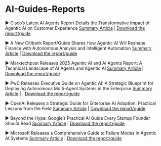 # AI-Guides-Reports

▶ Cisco’s Latest AI Agents Report Details the Transformative Impact of Agentic AI on Customer Experience [Summary Article](https://www.marktechpost.com/2025/05/31/ciscos-latest-ai-agents-report-details-the-transformative-impact-of-agentic-ai-on-customer-experience/) |  [Download the report/guide](https://newsroom.cisco.com/c/dam/r/newsroom/pdfs/Cisco-CX-Agentic-AI-Research.pdf)

▶ A New Citibank Report/Guide Shares How Agentic AI Will Reshape Finance with Autonomous Analysis and Intelligent Automation [Summary Article](https://www.marktechpost.com/2025/04/23/a-new-citibank-report-guide-shares-how-agentic-ai-will-reshape-finance-with-autonomous-analysis-and-intelligent-automation/)  |  [Download the report/guide](https://www.citigroup.com/global/insights/agentic-ai)

▶ Marktechpost Releases 2025 Agentic AI and AI Agents Report: A Technical Landscape of AI Agents and Agentic AI [Summary Article](https://www.marktechpost.com/2025/05/21/marktechpost-releases-2025-agentic-ai-and-ai-agents-report-a-technical-landscape-of-ai-agents-and-agentic-ai/)  |  [Download the report/guide](https://12bb62cb-bfbc-4e58-9d47-04e9b45af187.usrfiles.com/ugd/12bb62_53b75d61485f40b8b2c095623f674580.pdf)

▶ PwC Releases Executive Guide on Agentic AI: A Strategic Blueprint for Deploying Autonomous Multi-Agent Systems in the Enterprise [Summary Article](https://www.marktechpost.com/2025/05/13/pwc-releases-executive-guide-on-agentic-ai-a-strategic-blueprint-for-deploying-autonomous-multi-agent-systems-in-the-enterprise/) | |  [Download the report/guide](https://www.pwc.com/m1/en/publications/documents/2024/agentic-ai-the-new-frontier-in-genai-an-executive-playbook.pdf)

▶ OpenAI Releases a Strategic Guide for Enterprise AI Adoption: Practical Lessons from the Field [Summary Article](https://www.marktechpost.com/2025/05/05/openai-releases-a-strategic-guide-for-enterprise-ai-adoption-practical-lessons-from-the-field/)  |  [Download the report/guide](https://cdn.openai.com/business-guides-and-resources/ai-in-the-enterprise.pdf)

▶ Beyond the Hype: Google’s Practical AI Guide Every Startup Founder Should Read [Summary Article](https://www.marktechpost.com/2025/04/30/beyond-the-hype-googles-practical-ai-guide-every-startup-founder-should-read/)  |  [Download the report/guide](https://services.google.com/fh/files/misc/google_cloud_future_of_ai_perspectives_for_startups_2025.pdf)

▶ Microsoft Releases a Comprehensive Guide to Failure Modes in Agentic AI Systems [Summary Article](https://www.marktechpost.com/2025/04/27/microsoft-releases-a-comprehensive-guide-to-failure-modes-in-agentic-ai-systems/)  |  [Download the report/guide](https://cdn-dynmedia-1.microsoft.com/is/content/microsoftcorp/microsoft/final/en-us/microsoft-brand/documents/Taxonomy-of-Failure-Mode-in-Agentic-AI-Systems-Whitepaper.pdf)
